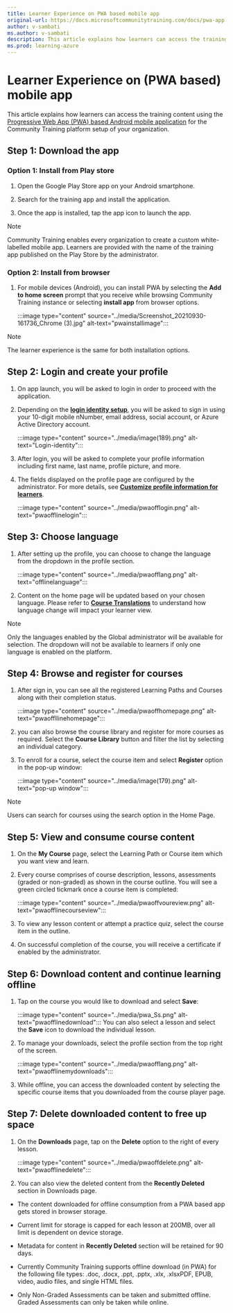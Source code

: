 ```yaml
---
title: Learner Experience on PWA based mobile app
original-url: https://docs.microsoftcommunitytraining.com/docs/pwa-app
author: v-sambati
ms.author: v-sambati
description: This article explains how learners can access the training content using the PWA based Android mobile application for the Microsoft Community Training platform instance setup for your organization.
ms.prod: learning-azure
---
```


# Learner Experience on (PWA based) mobile app

This article explains how learners can access the training content using the [Progressive Web App (PWA) based Android mobile application](../infrastructure-management/install-your-platform-instance/create-publish-mobile-app.md#option-1-creating-a-progressive-web-application-pwa-for-android) for the Community Training platform setup of your organization.

## Step 1: Download the app

### Option 1: Install from Play store

1. Open the Google Play Store app on your Android smartphone.

2. Search for the training app and install the application.

3. Once the app is installed, tap the app icon to launch the app.

> [!NOTE]
> Community Training enables every organization to create a custom white-labelled mobile app. Learners are provided with the name of the training app published on the Play Store by the administrator.

### Option 2: Install from browser

1. For mobile devices (Android), you can install PWA by selecting the  **Add to home screen** prompt that you receive while browsing Community Training instance or selecting **install app** from  browser options.

    :::image type="content" source="../media/Screenshot_20210930-161736_Chrome (3).jpg" alt-text="pwainstallimage":::

> [!NOTE]
> The learner experience is the same for both installation options.

## Step 2: Login and create your profile

1. On app launch, you will be asked to login in order to proceed with the application.

2. Depending on the [**login identity setup**](../infrastructure-management/install-your-platform-instance/configure-login-social-work-school-account.md), you will be asked to sign in using  your 10-digit mobile nNumber, email address, social account, or Azure Active Directory account.

    :::image type="content" source="../media/image(189).png" alt-text="Login-identity":::

3. After login, you will be asked to complete your profile information including first name, last name, profile picture, and more.  

4. The fields displayed on the profile page  are configured by the administrator. For more details, see [**Customize profile information for learners**](../settings/add-additional-profile-fields-for-user-information.md).

    :::image type="content" source="../media/pwaofflogin.png" alt-text="pwaofflinelogin":::

## Step 3: Choose language

1. After setting up the profile, you can choose to change the language from the dropdown in the profile section.

    :::image type="content" source="../media/pwaofflang.png" alt-text="offlinelanguage":::

2. Content on the home page will be updated based on your chosen language. Please refer to [**Course Translations**](../content-management/create-content/create-course-category/create-a-new-course.md#option-4---create-multiple-translations-of-a-course) to understand how language change will impact your learner view.

>[!NOTE]
>Only the languages enabled by the Global administrator will be available for selection. The dropdown will not be available to learners if only one language is enabled on the platform.

## Step 4: Browse and register for courses

1. After sign in, you can see all the registered Learning Paths and  Courses along with their completion status.

    :::image type="content" source="../media/pwaoffhomepage.png" alt-text="pwaoffllinehomepage":::

2. you can also browse the course library and register for more courses as required. Select the **Course Library** button and filter the list by selecting an individual category.

3. To enroll for a course, select the course item and select **Register** option in the pop-up window:

    :::image type="content" source="../media/image(179).png" alt-text="pop-up window":::

> [!NOTE]
> Users can search for courses using the search option in the Home Page.

## Step 5: View and consume course content

1. On the **My Course** page, select the Learning Path or Course item which you want view and learn.

2. Every course comprises of course description, lessons, assessments (graded or non-graded) as shown in the course outline. You will see a green circled tickmark once a course item is completed:

    :::image type="content" source="../media/pwaoffvoureview.png" alt-text="pwaofflinecourseview":::

3. To view any lesson content or  attempt a practice quiz, select the course item in the outline.

4. On successful completion of the course, you will receive a certificate if enabled by the administrator.

## Step 6: Download content and continue learning offline

1. Tap on the course you would like to download and select **Save**:

    :::image type="content" source="../media/pwa_Ss.png" alt-text="pwaofflinedownload":::
    You can also select a lesson and select the **Save** icon to download the individual lesson.

2. To manage your downloads, select the profile section from the top right of the screen.

    :::image type="content" source="../media/pwaofflang.png" alt-text="pwaofflinemydownloads":::

3. While offline, you can access the downloaded content by selecting the specific course items that you downloaded from the course player page.

## Step 7: Delete downloaded content to free up space

1. On the **Downloads** page, tap on the **Delete** option to the right of every lesson.

    :::image type="content" source="../media/pwaoffdelete.png" alt-text="pwaofflinedelete":::

2. You can also view the deleted content from the **Recently Deleted** section in Downloads page.

 * The content downloaded for offline consumption from a PWA based app gets stored in browser storage.

 * Current limit for storage is capped for each lesson at 200MB, over all limit is dependent on device storage.

 * Metadata for content in **Recently Deleted** section will be retained for 90 days.

 * Currently Community Training supports offline download (in PWA) for  the following file types: .doc, .docx, .ppt, .pptx, .xlx, .xlsxPDF, EPUB, video, audio files, and single HTML files.

 * Only Non-Graded Assessments can be taken and submitted offline. Graded Assessments can only be taken while online.
